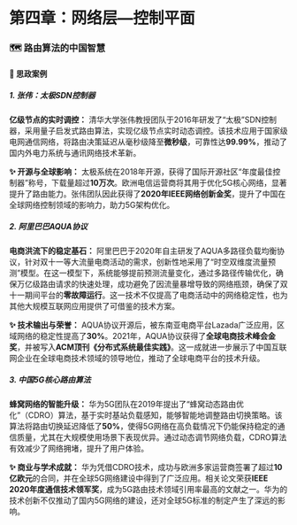 # **第四章：网络层—控制平面**

### **🗺 路由算法的中国智慧**

#### **📌 思政案例**

##### **1. 张伟：太极SDN控制器**

**亿级节点的实时调控：** 清华大学张伟教授团队于2016年研发了“太极”SDN控制器，采用量子启发式路由算法，实现亿级节点实时动态调控。该技术应用于国家级电网通信网络，将路由决策延迟从毫秒级降至**微秒级**，可靠性达**99.99%**，推动了国内外电力系统与通讯网络技术革新。

**✨ 开源与全球影响：** 太极系统在2018年开源，获得了国际开源社区“年度最佳控制器”称号，下载量超过**10万次**。欧洲电信运营商将其用于优化5G核心网络，显著提升了路由能力。张伟团队因此获得了**2020年IEEE网络创新金奖**，提升了中国在全球网络控制领域的影响力，助力5G架构优化。

##### **2. 阿里巴巴AQUA协议**

**电商洪流下的稳定基石：** 阿里巴巴于2020年自主研发了AQUA多路径负载均衡协议，针对双十一等大流量电商活动的需求，创新性地采用了“时空双维度流量预测”模型。在这一模型下，系统能够提前预测流量变化，通过多路径传输优化，确保万亿级路由请求的快速处理，成功避免了因流量暴增导致的网络瓶颈，确保了双十一期间平台的**零故障运行**。这一技术不仅提高了电商活动中的网络稳定性，也为其他大规模互联网应用提供了可借鉴的技术方案。

**✨ 技术输出与荣誉：** AQUA协议开源后，被东南亚电商平台Lazada广泛应用，区域网络的稳定性提高了**30%**。2021年，AQUA协议获得了**全球电商技术峰会金奖**，并被写入**ACM顶刊《分布式系统最佳实践》**。这一成就进一步展示了中国互联网企业在全球电商技术领域的领导地位，推动了全球电商平台的技术升级。

##### **3. 中国5G核心路由算法**

**蜂窝网络的智能升级：** 华为5G团队在2019年提出了“蜂窝动态路由优化”（CDRO）算法，基于实时基站负载感知，能够智能地调整路由切换策略。该算法将路由切换延迟降低了**50%**，使得5G网络在高负载情况下仍能保持稳定的通信质量，尤其在大规模使用场景下表现优异。通过动态调节网络负载，CDRO算法有效减少了网络拥堵，提升了用户体验。

**✨ 商业与学术成就：** 华为凭借CDRO技术，成功与欧洲多家运营商签署了超过**10亿欧元**的合同，并在全球5G网络建设中得到了广泛应用。相关论文荣获**IEEE 2020年度通信技术领军奖**，成为5G路由技术领域引用率最高的文献之一。华为的技术创新不仅推动了国内5G网络的建设，还对全球5G标准的制定产生了深远的影响。
